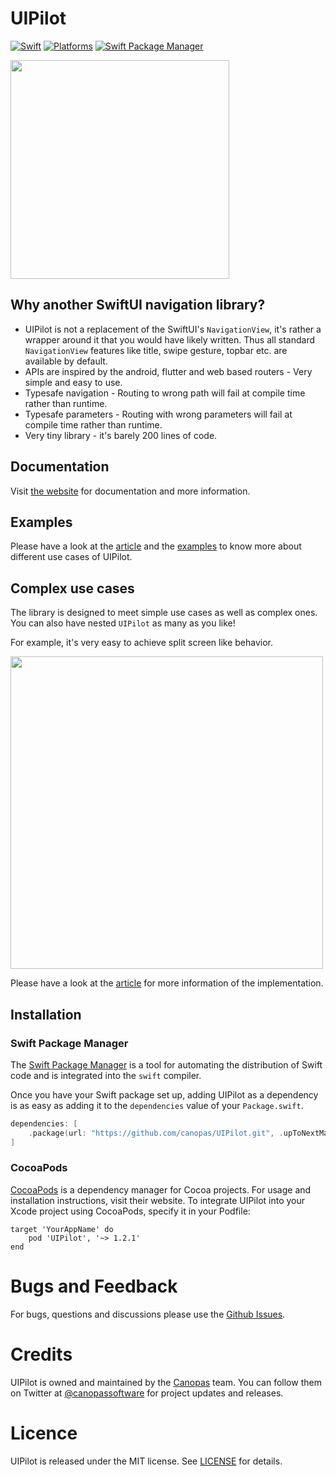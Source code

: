 # UIPilot

[![Swift](https://img.shields.io/badge/Swift-5.5-orange?style=flat-square)](https://img.shields.io/badge/Swift-5.5-Orange?style=flat-square)
[![Platforms](https://img.shields.io/badge/Platforms-macOS_iOS_tvOS_watchOS-yellowgreen?style=flat-square)](https://img.shields.io/badge/Platforms-macOS_iOS_tvOS_watchOS-Green?style=flat-square)
[![Swift Package Manager](https://img.shields.io/badge/Swift_Package_Manager-compatible-orange?style=flat-square)](https://img.shields.io/badge/Swift_Package_Manager-compatible-orange?style=flat-square)

<img src="https://github.com/canopas/UIPilot/blob/main/docs/assets/intro-image.jpg?raw=true" height="350" />

## Why another SwiftUI navigation library?
- UIPilot is not a replacement of the SwiftUI's `NavigationView`, it's rather a wrapper around it that you would have likely written. Thus all standard `NavigationView` features like title, swipe gesture, topbar etc. are available by default.
- APIs are inspired by the android, flutter and web based routers - Very simple and easy to use.
- Typesafe navigation - Routing to wrong path will fail at compile time rather than runtime.
- Typesafe parameters - Routing with wrong parameters will fail at compile time rather than runtime.
- Very tiny library - it's barely 200 lines of code.

## Documentation
Visit [the website](https://canopas.github.io/UIPilot/) for documentation and more information.

## Examples
Please have a look at the [article](https://blog.canopas.com/swiftui-complex-navigation-made-easier-with-uipilot-5b33279f3476) and the [examples](https://github.com/canopas/UIPilot/tree/main/Examples) to know more about different use cases of UIPilot.

## Complex use cases
The library is designed to meet simple use cases as well as complex ones. You can also have nested `UIPilot` as many as you like!

For example, it's very easy to achieve split screen like behavior.

<img src="https://github.com/canopas/UIPilot/blob/main/docs/assets/complex-routing.gif?raw=true" height="500" />

Please have a look at the [article](https://blog.canopas.com/swiftui-complex-navigation-made-easier-with-uipilot-5b33279f3476) for more information of the implementation.

## Installation

### Swift Package Manager

The [Swift Package Manager](https://swift.org/package-manager/) is a tool for automating the distribution of Swift code and is integrated into the `swift` compiler. 

Once you have your Swift package set up, adding UIPilot as a dependency is as easy as adding it to the `dependencies` value of your `Package.swift`.

```swift
dependencies: [
    .package(url: "https://github.com/canopas/UIPilot.git", .upToNextMajor(from: "1.2.1"))
]
```

### CocoaPods

[CocoaPods][] is a dependency manager for Cocoa projects. For usage and installation instructions, visit their website. To integrate UIPilot into your Xcode project using CocoaPods, specify it in your Podfile:

    target 'YourAppName' do
        pod 'UIPilot', '~> 1.2.1'
    end

[CocoaPods]: https://cocoapods.org

# Bugs and Feedback
For bugs, questions and discussions please use the [Github Issues](https://github.com/canopas/UIPilot/issues).

# Credits

UIPilot is owned and maintained by the [Canopas](https://canopas.com/) team. You can follow them on Twitter at [@canopassoftware](https://twitter.com/canopassoftware) for project updates and releases.

# Licence

UIPilot is released under the MIT license. See [LICENSE](https://github.com/canopas/UIPilot/blob/main/LICENSE.md) for details.

